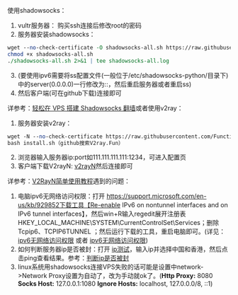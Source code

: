 使用shadowsocks：
1. vultr服务器： 购买ssh连接后修改root的密码
2. 服务器安装shadowsocks： 
```perl
wget --no-check-certificate -O shadowsocks-all.sh https://raw.githubusercontent.com/teddysun/shadowsocks_install/master/shadowsocks-all.sh
chmod +x shadowsocks-all.sh 
./shadowsocks-all.sh 2>&1 | tee shadowsocks-all.log
```
3. (要使用ipv6需要将ss配置文件(一般位于/etc/shadowsocks-python/目录下)中的server(0.0.0.0)一行修改为::，然后重启服务器或者重启ss)
4. 然后客户端(可在github下载)连接即可

详参考：[轻松在 VPS 搭建 Shadowsocks 翻墙](https://www.diycode.cc/topics/738)或者使用v2ray： 
1. 服务器安装v2ray：
```perl
wget -N --no-check-certificate https://raw.githubusercontent.com/FunctionClub/V2ray.Fun/master/install.sh 
bash install.sh（github搜索V2ray.Fun）
```
2. 浏览器输入服务器ip:port如111.111.111.111:1234，可进入配置页
3. 客户端下载V2rayN: [v2rayN](https://github.com/2dust/v2rayN/releases)然后连接即可

详参考：[V2RayN简单使用教程](https://blog.sharkyzh.cn/post/50d46b4d.html)遇到的问题： 
1. 电脑ipv6无网络访问权限：打开 https://support.microsoft.com/en-us/kb/929852下载工具【Re-enable IPv6 on nontunnel interfaces and on IPv6 tunnel interfaces】，然后win+R输入regedit展开注册表HKEY_LOCAL_MACHINE\\SYSTEM\\CurrentControlSet\\Services；删除Tcpip6、TCPIP6TUNNEL ；然后运行下载的工具，重启电脑即可。(详见：[ipv6无网络访问权限](https://answers.microsoft.com/en-us/windows/forum/windows_10-networking/ipv6-no-network-access-windows-10-1703/748a5c80-cca1-4332-90bc-0c7211e16121) 或者 [ipv6无网络访问权限](http://www.w10zj.com/Win10xy/Win10xf_4156.html))
2. 如何判断服务器ip是否被封：打开 [ip测试](https://tools.ipip.net/ping.php)，输入ip并选择中国和香港，然后点击ping查看结果。参考：[判断ip是否被封](https://www.vultrcn.com/4.html)
3. linux系统用shadowsocks连接VPS失败的话可能是设置中network->Network Proxy设置为自动了，改为手动就ok了。(**Http Proxy:** 8080 **Socks Host:** 127.0.0.1:1080 **Ignore Hosts:** localhost, 127.0.0.0/8, ::1)